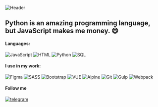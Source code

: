 ![Header](https://apispn.ru/dev/img/sickbear.jpg)

## Python is an amazing programming language, but JavaScript makes me money. 😄

#### Languages: 
![JavaScript](https://img.shields.io/badge/-JavaScript-f8db1b?style=for-the-badge) ![HTML](https://img.shields.io/badge/-HTML/CSS-fc4e01?style=for-the-badge) ![Python](https://img.shields.io/badge/-Python-0162af?style=for-the-badge) ![SQL](https://img.shields.io/badge/-SQL-e3ee88?style=for-the-badge)

#### I use in my work:
![Figma](https://img.shields.io/badge/-Figma-f24d1e?style=for-the-badge) ![SASS](https://img.shields.io/badge/-SASS-c7568c?style=for-the-badge) ![Bootstrap](https://img.shields.io/badge/-Bootstrap-563c7d?style=for-the-badge) ![VUE](https://img.shields.io/badge/-VUE-41b882?style=for-the-badge) ![Alpine](https://img.shields.io/badge/-Alpine-89c1ce?style=for-the-badge)  ![Git](https://img.shields.io/badge/-Git-f15234?style=for-the-badge) ![Gulp](https://img.shields.io/badge/-Gulp-e84c50?style=for-the-badge) ![Webpack](https://img.shields.io/badge/-Webpack-8ed7fa?style=for-the-badge)

#### Follow me
[![telegram](https://img.shields.io/badge/Telegram-2CA5E0?style=for-the-badge&logo=telegram&logoColor=white)](https://t.me/e_suloev)



